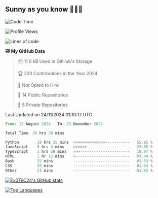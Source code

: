 ## Sunny as you know 🫨🫨👋

<!--START_SECTION:waka-->
![Code Time](http://img.shields.io/badge/Code%20Time-33%20hrs%2043%20mins-blue)

![Profile Views](http://img.shields.io/badge/Profile%20Views-13-blue)

![Lines of code](https://img.shields.io/badge/From%20Hello%20World%20I%27ve%20Written-194.1%20thousand%20lines%20of%20code-blue)

**🐱 My GitHub Data** 

> 📦 11.0 kB Used in GitHub's Storage 
 > 
> 🏆 220 Contributions in the Year 2024
 > 
> 🚫 Not Opted to Hire
 > 
> 📜 14 Public Repositories 
 > 
> 🔑 5 Private Repositories 
 > 

 Last Updated on 24/11/2024 01:10:17 UTC
<!--END_SECTION:waka-->

<!--START_SECTION:code-->

```rust
From: 12 August 2024 - To: 23 November 2024

Total Time: 34 hrs 38 mins

Python        19 hrs 35 mins  >>>>>>>>>>>>>>-----------   55.95 %
JavaScript    8 hrs 4 mins    >>>>>>-------------------   23.08 %
TypeScript    3 hrs 50 mins   >>>----------------------   10.97 %
HTML          1 hr 12 mins    >------------------------   03.44 %
Bash          32 mins         -------------------------   01.53 %
CSS           28 mins         -------------------------   01.34 %
Other         21 mins         -------------------------   01.03 %
```

<!--END_SECTION:code-->
<a href="http://www.github.com/Ex0TiiC24"><img src="https://github-readme-stats.vercel.app/api?username=Ex0TiiC24&show_icons=true&hide=&count_private=true&title_color=0891b2&text_color=ffffff&icon_color=0891b2&bg_color=1c1917&hide_border=true&show_icons=true" alt="Ex0TiiC24's GitHub stats" /></a>

<a href="https://github.com/Ex0TiiC24" align="left"><img src="https://github-readme-stats.vercel.app/api/top-langs/?username=Ex0TiiC24&langs_count=10&title_color=0891b2&text_color=ffffff&icon_color=0891b2&bg_color=1c1917&hide_border=true&locale=en&custom_title=Top%20%Languages" alt="Top Languages" /></a>


